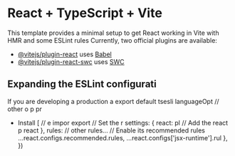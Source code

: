 # React + TypeScript + Vite

This template provides a minimal setup to get React working in Vite with HMR and some ESLint rules
Currently, two official plugins are available:

- [@vitejs/plugin-react](https://github.com/vitejs/vite-plugin-react/blob/main/packages/plugin-react/README.md) uses [Babel](https://babeljs.io/)
- [@vitejs/plugin-react-swc](https://github.com/vitejs/vite-plugin-react-swc) uses [SWC](https://swc.rs/)

## Expanding the ESLint configurati
If you are developing a production a
export default tsesli
  languageOpt
    // other o
    p
      pr
- Install [
// e
impor
export
  // Set the r
  settings: { react:
  pl
    // Add the react p
    react
  },
  rules: 
    // other rules...
    // Enable its recommended rules
    ...react.configs.recommended.rules,
    ...react.configs['jsx-runtime'].rul
  },
})
```
